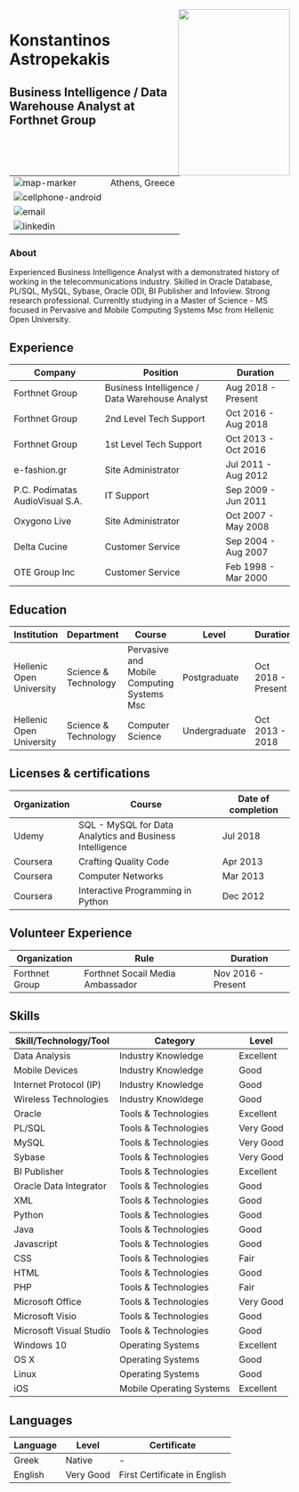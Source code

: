 <img align="right" width="200" height="299" src="profile_photo_scaled.gif">

# Konstantinos Astropekakis
## Business Intelligence / Data Warehouse Analyst at Forthnet Group

| | |
|---|---|
| ![map-marker](map-marker.png) | Athens, Greece |
| ![cellphone-android](cellphone-android.png) | |
| ![email](email.png) | [](std138001@ac.eap.gr) |
| ![linkedin](linkedin.png) | [](https://www.linkedin.com/in/konstantinos-astropekakis-b0ba74143/) |

### About

Experienced Business Intelligence Analyst with a demonstrated history of working in the telecommunications industry. Skilled in Oracle Database, PL/SQL, MySQL, Sybase, Oracle ODI, BI Publisher and Infoview. Strong research professional. Currenltly studying in a Master of Science - MS focused in Pervasive and Mobile Computing Systems Msc from Hellenic Open University.


## Experience
  
| Company | Position | Duration |
| --- | --- |--- |
| Forthnet Group | Business Intelligence / Data Warehouse Analyst | Aug 2018 - Present |
| Forthnet Group | 2nd Level Tech Support | Oct 2016 - Aug 2018 |
| Forthnet Group | 1st Level Tech Support | Oct 2013 - Oct 2016 |
| e-fashion.gr | Site Administrator | Jul 2011 - Aug 2012 |
| P.C. Podimatas AudioVisual S.A. | IT Support | Sep 2009 - Jun 2011 |
| Oxygono Live | Site Administrator | Oct 2007 - May 2008 |
| Delta Cucine | Customer Service | Sep 2004 - Aug 2007 |
| OTE Group Inc | Customer Service | Feb 1998 - Mar 2000 |


## Education

| Institution | Department | Course | Level | Duration |
| --- | --- | --- | --- | --- |
| Hellenic Open University | Science & Technology | Pervasive and Mobile Computing Systems Msc | Postgraduate | Oct 2018 - Present |
| Hellenic Open University | Science & Technology | Computer Science | Undergraduate | Oct 2013 - 2018 |


## Licenses & certifications
  
| Organization | Course | Date of completion |
| --- | --- |--- |  
| Udemy | SQL - MySQL for Data Analytics and Business Intelligence | Jul 2018 |
| Coursera | Crafting Quality Code | Apr 2013 |
| Coursera | Computer Networks | Mar 2013 |
| Coursera | Interactive Programming in Python| Dec 2012 |


## Volunteer Experience
 
| Organization | Rule | Duration |
| --- | --- | --- |
| Forthnet Group | Forthnet Socail Media Ambassador | Nov 2016 - Present | 


## Skills

| Skill/Technology/Tool | Category | Level |
| --- | --- | --- |
| Data Analysis | Industry Knowledge | Excellent |
| Mobile Devices | Industry Knowledge | Good |
| Internet Protocol (IP) | Industry Knowledge | Good |
| Wireless Technologies | Industry Knowldege | Good |
| Oracle | Tools & Technologies | Excellent |
| PL/SQL | Tools & Technologies | Very Good |
| MySQL | Tools & Technologies | Very Good |
| Sybase | Tools & Technologies | Very Good |
| BI Publisher | Tools & Technologies | Excellent |
| Oracle Data Integrator | Tools & Technologies | Good |
| XML | Tools & Technologies | Good |
| Python | Tools & Technologies | Good |
| Java | Tools & Technologies | Good |
| Javascript | Tools & Technologies | Good |
| CSS | Tools & Technologies | Fair |
| HTML | Tools & Technologies | Good |
| PHP | Tools & Technologies | Fair |
| Microsoft Office | Tools & Technologies | Very Good |
| Microsoft Visio | Tools & Technologies | Good |
| Microsoft Visual Studio | Tools & Technologies | Good |
| Windows 10 | Operating Systems | Excellent |
| OS X | Operating Systems | Good |
| Linux | Operating Systems | Good |
| iOS | Mobile Operating Systems | Excellent |


## Languages
 
| Language | Level | Certificate |
| --- | --- | --- |
| Greek | Native | - |
| English | Very Good | First Certificate in English |

